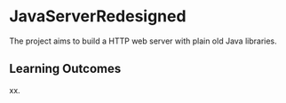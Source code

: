 # JavaServerRedesigned

The project aims to build a HTTP web server with plain old Java libraries.

## Learning Outcomes
xx.
